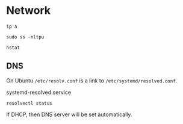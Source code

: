 # Network

```
ip a
```

```
sudo ss -nltpu
```

```
nstat
```

## DNS

On Ubuntu `/etc/resolv.conf` is a link to `/etc/systemd/resolved.conf`.

systemd-resolved.service

```
resolvectl status
```

If DHCP, then DNS server will be set automatically.

